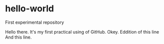 # hello-world
First experimental repository

Hello there. It's my first practical using of GitHub.
Okey. Eddition of this line
And this line.
